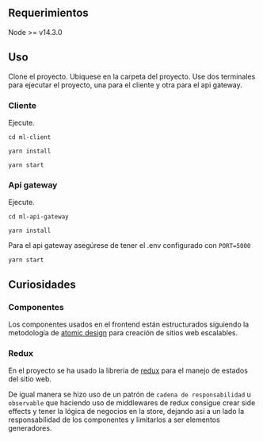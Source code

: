 ## Requerimientos

Node >= v14.3.0

## Uso

Clone el proyecto. Ubiquese en la carpeta del proyecto. Use dos terminales para ejecutar el proyecto, una para el cliente y otra para el api gateway.

### Cliente

Ejecute.

`cd ml-client`

`yarn install`

`yarn start`

### Api gateway

Ejecute.

`cd ml-api-gateway`

`yarn install`

Para el api gateway asegúrese de tener el .env configurado con `PORT=5000`

`yarn start`

## Curiosidades

### Componentes

Los componentes usados en el frontend están estructurados siguiendo la metodología de [atomic design](https://bradfrost.com/blog/post/atomic-web-design/) para creación de sitios web escalables.

### Redux

En el proyecto se ha usado la libreria de [redux](https://redux.js.org/) para el manejo de estados del sitio web.

De igual manera se hizo uso de un patrón de `cadena de responsabilidad` u `observable` que haciendo uso de middlewares de redux consigue crear side effects y tener la lógica de negocios en la store, dejando así a un lado la responsabilidad de los componentes y limitarlos a ser elementos generadores.
